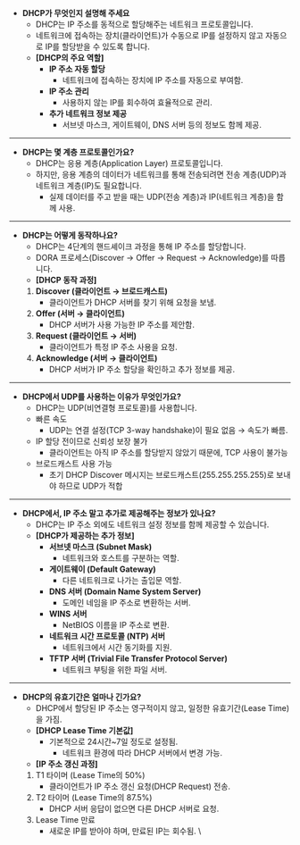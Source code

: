 - **DHCP가 무엇인지 설명해 주세요**
  + DHCP는 IP 주소를 동적으로 할당해주는 네트워크 프로토콜입니다. 
  + 네트워크에 접속하는 장치(클라이언트)가 수동으로 IP를 설정하지 않고 자동으로 IP를 할당받을 수 있도록 합니다.
  + **[DHCP의 주요 역할]**
    + **IP 주소 자동 할당**   
      + 네트워크에 접속하는 장치에 IP 주소를 자동으로 부여함. 
    + **IP 주소 관리** 
      + 사용하지 않는 IP를 회수하여 효율적으로 관리. 
    + **추가 네트워크 정보 제공** 
      + 서브넷 마스크, 게이트웨이, DNS 서버 등의 정보도 함께 제공.
----
- **DHCP는 몇 계층 프로토콜인가요?**
  + DHCP는 응용 계층(Application Layer) 프로토콜입니다. 
  + 하지만, 응용 계층의 데이터가 네트워크를 통해 전송되려면 전송 계층(UDP)과 네트워크 계층(IP)도 필요합니다.
    + 실제 데이터를 주고 받을 때는 UDP(전송 계층)과 IP(네트워크 계층)을 함께 사용. 

----
- **DHCP는 어떻게 동작하나요?**
  + DHCP는 4단계의 핸드셰이크 과정을 통해 IP 주소를 할당합니다. 
  + DORA 프로세스(Discover → Offer → Request → Acknowledge)를 따릅니다.
  + **[DHCP 동작 과정]**
  1) **Discover (클라이언트 → 브로드캐스트)**
     - 클라이언트가 DHCP 서버를 찾기 위해 요청을 보냄.
  2) **Offer (서버 → 클라이언트)**
     - DHCP 서버가 사용 가능한 IP 주소를 제안함.
  3) **Request (클라이언트 → 서버)**
     - 클라이언트가 특정 IP 주소 사용을 요청.
  4) **Acknowledge (서버 → 클라이언트)**
     - DHCP 서버가 IP 주소 할당을 확인하고 추가 정보를 제공.

------
- **DHCP에서 UDP를 사용하는 이유가 무엇인가요?**
  + DHCP는 UDP(비연결형 프로토콜)를 사용합니다.
  + 빠른 속도
    + UDP는 연결 설정(TCP 3-way handshake)이 필요 없음 → 속도가 빠름.
  + IP 할당 전이므로 신뢰성 보장 불가 
    + 클라이언트는 아직 IP 주소를 할당받지 않았기 때문에, TCP 사용이 불가능
  + 브로드캐스트 사용 가능
    + 초기 DHCP Discover 메시지는 브로드캐스트(255.255.255.255)로 보내야 하므로 UDP가 적합

----
- **DHCP에서, IP 주소 말고 추가로 제공해주는 정보가 있나요?**
  + DHCP는 IP 주소 외에도 네트워크 설정 정보를 함께 제공할 수 있습니다.
  + **[DHCP가 제공하는 추가 정보]**
    + **서브넷 마스크 (Subnet Mask)**
      + 네트워크와 호스트를 구분하는 역할.     
    + **게이트웨이 (Default Gateway)**
      + 다른 네트워크로 나가는 출입문 역할. 
    + **DNS 서버 (Domain Name System Server)**
      + 도메인 네임을 IP 주소로 변환하는 서버. 
    + **WINS 서버** 
      + NetBIOS 이름을 IP 주소로 변환. 
    + **네트워크 시간 프로토콜 (NTP) 서버** 
      + 네트워크에서 시간 동기화를 지원. 
    + **TFTP 서버 (Trivial File Transfer Protocol Server)**
      + 네트워크 부팅을 위한 파일 서버.

-----
- **DHCP의 유효기간은 얼마나 긴가요?**
  - DHCP에서 할당된 IP 주소는 영구적이지 않고, 일정한 유효기간(Lease Time)을 가짐.
  - **[DHCP Lease Time 기본값]**
    - 기본적으로 24시간~7일 정도로 설정됨. 
      - 네트워크 환경에 따라 DHCP 서버에서 변경 가능.
  - **[IP 주소 갱신 과정]**
  1) T1 타이머 (Lease Time의 50%)
     - 클라이언트가 IP 주소 갱신 요청(DHCP Request) 전송.
  2) T2 타이머 (Lease Time의 87.5%)
     - DHCP 서버 응답이 없으면 다른 DHCP 서버로 요청.
  3) Lease Time 만료
     - 새로운 IP를 받아야 하며, 만료된 IP는 회수됨.
\